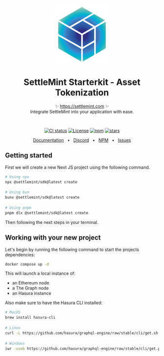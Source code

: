 <p align="center">
  <img src="https://github.com/settlemint/sdk/blob/main/logo.svg" width="200px" align="center" alt="SettleMint logo" />
  <h1 align="center">SettleMint Starterkit - Asset Tokenization</h1>
  <p align="center">
    ✨ <a href="https://settlemint.com">https://settlemint.com</a> ✨
    <br/>
    Integrate SettleMint into your application with ease.
  </p>
</p>
<br/>
<p align="center">
<a href="https://github.com/settlemint/starterkit-asset-tokenization/actions?query=branch%3Amain"><img src="https://github.com/settlemint/starterkit-asset-tokenization/actions/workflows/build.yml/badge.svg?event=push&branch=main" alt="CI status" /></a>
<a href="https://fsl.software" rel="nofollow"><img src="https://img.shields.io/npm/l/@settlemint/sdk" alt="License"></a>
<a href="https://www.npmjs.com/package/@settlemint/starterkit-asset-tokenization" rel="nofollow"><img src="https://img.shields.io/npm/dw/@settlemint/starterkit-asset-tokenization" alt="npm"></a>
<a href="https://github.com/settlemint/starterkit-asset-tokenization" rel="nofollow"><img src="https://img.shields.io/github/stars/settlemint/starterkit-asset-tokenization" alt="stars"></a>
</p>

<div align="center">
  <a href="https://console.settlemint.com/documentation/">Documentation</a>
  <span>&nbsp;&nbsp;•&nbsp;&nbsp;</span>
  <a href="https://discord.com/invite/Mt5yqFrey9">Discord</a>
  <span>&nbsp;&nbsp;•&nbsp;&nbsp;</span>
  <a href="https://www.npmjs.com/package/@settlemint/starterkit-asset-tokenization">NPM</a>
  <span>&nbsp;&nbsp;•&nbsp;&nbsp;</span>
  <a href="https://github.com/settlemint/starterkit-asset-tokenization/issues">Issues</a>
  <br />
</div>

## Getting started

First we will create a new Next JS project using the following command.

```bash
# Using npx
npx @settlemint/sdk@latest create

# Using bun
bunx @settlemint/sdk@latest create

# Using pnpm
pnpm dlx @settlemint/sdk@latest create
```

Then following the next steps in your terminal.

## Working with your new project

Let's begin by running the following command to start the projects dependencies:

```bash
docker compose up -d
```

This will launch a local instance of:

- an Ethereum node
- a The Graph node
- an Hasura instance

Also make sure to have the Hasura CLI installed:

```bash
# MacOS
brew install hasura-cli

# Linux
curl -L https://github.com/hasura/graphql-engine/raw/stable/cli/get.sh | sh

# Windows
iwr -useb https://github.com/hasura/graphql-engine/raw/stable/cli/get.ps1 | iex
```
